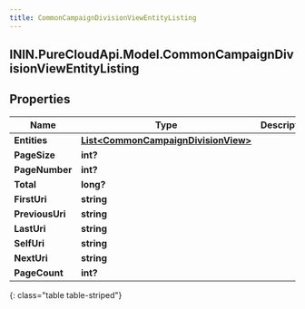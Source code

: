 ```yaml
---
title: CommonCampaignDivisionViewEntityListing
---
```

## ININ.PureCloudApi.Model.CommonCampaignDivisionViewEntityListing

## Properties

|Name | Type | Description | Notes|
|------------ | ------------- | ------------- | -------------|
| **Entities** | [**List&lt;CommonCampaignDivisionView&gt;**](CommonCampaignDivisionView.html) |  | [optional] |
| **PageSize** | **int?** |  | [optional] |
| **PageNumber** | **int?** |  | [optional] |
| **Total** | **long?** |  | [optional] |
| **FirstUri** | **string** |  | [optional] |
| **PreviousUri** | **string** |  | [optional] |
| **LastUri** | **string** |  | [optional] |
| **SelfUri** | **string** |  | [optional] |
| **NextUri** | **string** |  | [optional] |
| **PageCount** | **int?** |  | [optional] |
{: class="table table-striped"}


